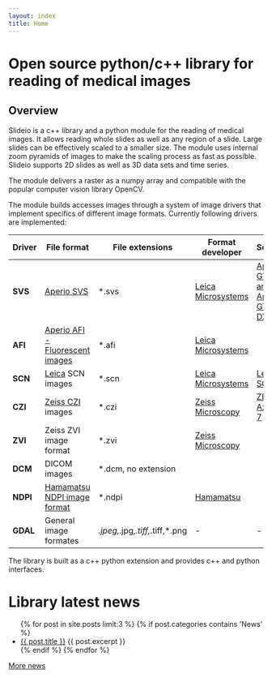 ```yaml
---
layout: index
title: Home
---
```

# Open source python/c++ library for reading of medical images
## Overview
Slideio is a c++ library and a python module for the reading of medical images. It allows reading whole slides as well as any region of a slide. Large slides can be effectively scaled to a smaller size. The module uses internal zoom pyramids of images to make the scaling process as fast as possible. Slideio supports 2D slides as well as 3D data sets and time series.

The module delivers a raster as a numpy array and compatible with the popular computer vision library OpenCV.

The module builds accesses images through a system of image drivers that implement specifics of different image formats. Currently following drivers are implemented:

| **Driver** | **File format** | **File extensions** | **Format developer** | **Scanners** |
|---|---|---|---|---|
| **SVS** | [Aperio SVS](https://www.leicabiosystems.com/en-de/digital-pathology/manage/aperio-imagescope/) | *.svs | [Leica Microsystems](https://www.leicabiosystems.com/) | [Aperio GT 450 and Aperio GT 450 DX](https://www.leicabiosystems.com/en-de/digital-pathology/scan/) |
| **AFI** | [Aperio AFI - Fluorescent images](https://www.pathologynews.com/fileformats/leica-afi/) | *.afi | [Leica Microsystems](https://www.leicabiosystems.com/) |  |
| **SCN** | [Leica](https://www.leica-microsystems.com/) SCN images | *.scn | [Leica Microsystems](https://www.leicabiosystems.com/) | [Leica SCN400](https://www.leicabiosystems.com/en-de/news-events/leica-microsystems-launches-scn400-f-combined-fluorescence-and-brightfield-slide/) |
| **CZI** | [Zeiss CZI](https://www.zeiss.com/microscopy/en/products/software/zeiss-zen/czi-image-file-format.html) images | *.czi | [Zeiss Microscopy](https://www.zeiss.com/microscopy/en/home.html?vaURL=www.zeiss.com/microscopy) | [ZEISS Axioscan 7](https://www.zeiss.com/microscopy/en/products/imaging-systems/axioscan-for-biology.html) |
| **ZVI** | Zeiss ZVI image format | *.zvi | [Zeiss Microscopy](https://www.zeiss.com/microscopy/en/home.html?vaURL=www.zeiss.com/microscopy) |  |
| **DCM** | DICOM images | *.dcm, no extension |  |  |
| **NDPI** | [Hamamatsu NDPI image format](https://www.hamamatsu.com/eu/en/product/life-science-and-medical-systems/digital-slide-scanner/U12388-01.html) | *.ndpi | [Hamamatsu](https://www.hamamatsu.com/eu/en.html) |  |
| **GDAL** | General image formates | *.jpeg,*.jpg,*.tiff,*.tiff,*.png | - | - |

The library is built as a c++ python extension and provides c++ and python interfaces.
# Library latest news
<ul>
  {% for post in site.posts limit:3 %}
     {% if post.categories contains 'News' %}
      <li>
        <a href="{{ site.baseurl }}{{ post.url}}">{{ post.title }}</a>
        {{ post.excerpt }}
      </li>
    {% endif %}
  {% endfor %}
</ul>
<a href="{{ site.baseurl }}/category/News.html">More news</a>
